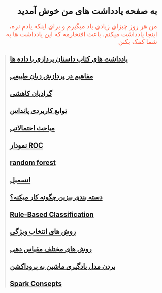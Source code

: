 <h1 dir='rtl'>به صفحه یادداشت های من خوش آمدید </h1>

<p dir='rtl' style="font-size:20px;color: tomato">
  من هر روز چیزای زیادی یاد میگیرم و برای اینکه یادم نره، اینجا یادداشت میکنم. باعث افتخارمه که این یادداشت ها به شما کمک بکنن
 </p>

>## [یادداشت های کتاب داستان پردازی با داده ها](story_telling.md) <br>
>## [مفاهیم در پردازش زبان طبیعی](NLP.md)<br>
>## [گرادیان کاهشی](gradient_descent.md)<br>
>## [توابع کاربردی پانداس](pandas_functions.md)<br>
>## [مباحث احتمالاتی](statistics.md)<br>
>## [نمودار ROC](auc_roc.md)<br>
>## [random forest](random_forest.md)<br>
>## [انسمبل](ensemble.md)<br>
>## [دسته بندی بیزین چگونه کار میکنه؟](bayesian.md)<br>
>## [Rule-Based Classification](rule_based_classification.md)<br>
>## [روش های انتخاب ویژگی](feature_selection.md)<br>
>## [روش های مختلف مقیاس دهی](scaling.md)<br>
>## [بردن مدل یادگیری ماشین به پروداکشن](ML_production.md)<br>
>## [Spark Consepts](spark_concepts.md)